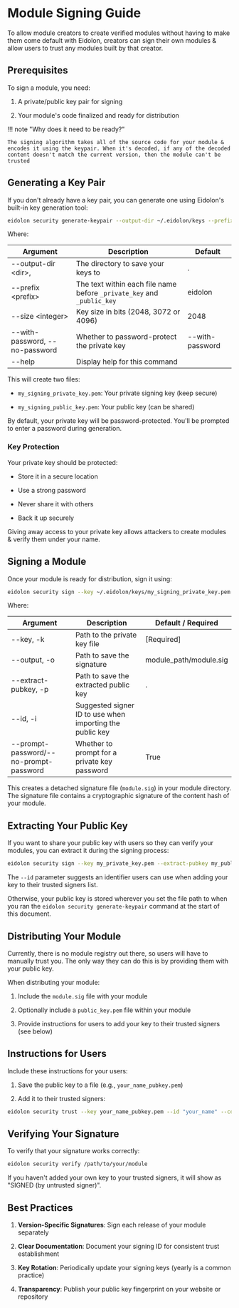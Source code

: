 # Module Signing Guide

To allow module creators to create verified modules without having to make them come default with Eidolon, creators can sign their own modules & allow users to trust any modules built by that creator.

## Prerequisites

To sign a module, you need:

1. A private/public key pair for signing
  
2. Your module's code finalized and ready for distribution
  

!!! note "Why does it need to be ready?"

```
The signing algorithm takes all of the source code for your module & 
encodes it using the keypair. When it's decoded, if any of the decoded
content doesn't match the current version, then the module can't be
trusted
```

## Generating a Key Pair

If you don't already have a key pair, you can generate one using Eidolon's built-in key generation tool:

```bash
eidolon security generate-keypair --output-dir ~/.eidolon/keys --prefix my_signing
```

Where:

| Argument | Description | Default |
| --- | --- | --- |
| --output-dir \<dir\>, | The directory to save your keys to | .   |
| --prefix \<prefix\> | The text within each file name before `_private_key` and `_public_key` | eidolon |
| --size \<integer\> | Key size in bits (2048, 3072 or 4096) | 2048 |
| --with-password, --no-password | Whether to password-protect the private key | --with-password |
| --help | Display help for this command |     |

This will create two files:

- `my_signing_private_key.pem`: Your private signing key (keep secure)
  
- `my_signing_public_key.pem`: Your public key (can be shared)
  

By default, your private key will be password-protected. You'll be prompted to enter a password during generation.

### Key Protection

Your private key should be protected:

- Store it in a secure location
  
- Use a strong password
  
- Never share it with others
  
- Back it up securely
  

Giving away access to your private key allows attackers to create modules & verify them under your name.

## Signing a Module

Once your module is ready for distribution, sign it using:

```bash
eidolon security sign --key ~/.eidolon/keys/my_signing_private_key.pem /path/to/your/module
```

Where:

| Argument | Description | Default / Required |
| --- | --- | --- |
| --key, -k | Path to the private key file | [Required] |
| --output, -o | Path to save the signature | module_path/module.sig |
| --extract-pubkey, -p | Path to save the extracted public key | .   |
| --id, -i | Suggested signer ID to use when importing the public key |     |
| --prompt-password/--no-prompt-password | Whether to prompt for a private key password | True |

This creates a detached signature file (`module.sig`) in your module directory. The signature file contains a cryptographic signature of the content hash of your module.

## Extracting Your Public Key

If you want to share your public key with users so they can verify your modules, you can extract it during the signing process:

```bash
eidolon security sign --key my_private_key.pem --extract-pubkey my_public_key.pem --id "your_name" /path/to/module
```

The `--id` parameter suggests an identifier users can use when adding your key to their trusted signers list.

Otherwise, your public key is stored wherever you set the file path to when you ran the `eidolon security generate-keypair` command at the start of this document.

## Distributing Your Module

Currently, there is no module registry out there, so users will have to manually trust you. The only way they can do this is by providing them with your public key.

When distributing your module:

1. Include the `module.sig` file with your module
  
2. Optionally include a `public_key.pem` file within your module
  
3. Provide instructions for users to add your key to their trusted signers (see below)
  

## Instructions for Users

Include these instructions for your users:

1. Save the public key to a file (e.g., `your_name_pubkey.pem`)
  
2. Add it to their trusted signers:
  

```bash
eidolon security trust --key your_name_pubkey.pem --id "your_name" --comment "Your description"
```

## Verifying Your Signature

To verify that your signature works correctly:

```bash
eidolon security verify /path/to/your/module
```

If you haven't added your own key to your trusted signers, it will show as "SIGNED (by untrusted signer)".

## Best Practices

1. **Version-Specific Signatures**: Sign each release of your module separately
  
2. **Clear Documentation**: Document your signing ID for consistent trust establishment
  
3. **Key Rotation**: Periodically update your signing keys (yearly is a common practice)
  
4. **Transparency**: Publish your public key fingerprint on your website or repository
